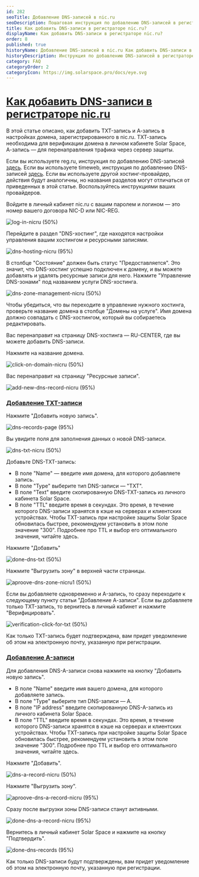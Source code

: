 ```yaml
---
id: 282
seoTitle: Добавление DNS-записей в nic.ru
seoDescription: Пошаговая инструкция по добавлению DNS-записей в регистраторе nic.ru для работы сервисов защиты
title: Как добавить DNS-записи в регистраторе nic.ru?
displayName: Как добавить DNS-записи в регистраторе nic.ru?
order: 8
published: true
historyName: Добавление DNS-записей в nic.ru Как добавить DNS-записи в регистраторе nic.ru?
historyDescription: Инструкция по добавлению DNS-записей в регистраторе nic.ru
category: FAQ
categoryOrder: 2
categoryIcon: https://img.solarspace.pro/docs/eye.svg
---
```


# [Как добавить DNS-записи в регистраторе nic.ru](how-to-add-dns-record-by-nicru)

В этой статье описано, как добавить TXT-запись и А-запись в настройках домена, зарегистрированного в nic.ru.
ТХТ-запись необходима для верификации домена в личном кабинете Solar Space, А-запись — для перенаправления трафика через сервер защиты.

Если вы используете reg.ru, инструкция по добавлению DNS-записей [здесь]([283]).
Если вы используете timeweb, инструкция по добавлению DNS-записей [здесь]([277]).
Если вы используете другой хостинг-провайдер, действия будут аналогичны, но названия разделов могут отличаться от приведенных в этой статье. Воспользуйтесь инструкциями ваших провайдеров.

Войдите в личный кабинет nic.ru с вашим паролем и логином — это номер вашего договора NIC-D или NIC-REG. 

![log-in-nicru (50%)](https://img.solarspace.pro/docs/log-in-nicru.jpg "вход в nic.ru")

Перейдите в раздел "DNS-хостинг", где находятся настройки управления вашим хостингом и ресурсными записями.

![dns-hosting-nicru (95%)](https://img.solarspace.pro/docs/dns-hosting-nicru.jpg "dns-хостинг")

В столбце "Состояние" должен быть статус "Предоставляется". Это значит, что DNS-хостинг успешно подключен к домену, и вы можете добавлять и удалять ресурсные записи для него.
Нажмите "Управление DNS-зонами" под названием услуги DNS-хостинга.

![dns-zone-management-nicru (50%)](https://img.solarspace.pro/docs/dns-zone-management-nicru.jpg "управление dns-зонами")

Чтобы убедиться, что вы переходите в управление нужного хостинга, проверьте название домена в столбце "Домены на услуге". Имя домена должно совпадать с DNS-хостингом, который вы собираетесь редактировать.

Вас перенаправит на страницу DNS-хостинга — RU-CENTER, где вы можете добавить DNS-записи.

Нажмите на название домена.

![click-on-domain-nicru (50%)](https://img.solarspace.pro/docs/click-on-domain-nicru.jpg "имя домена")

Вас перенаправит на страницу "Ресурсные записи".

![add-new-dns-record-nicru (95%)](https://img.solarspace.pro/docs/add-new-dns-record-nicru.jpg "добавление новой dns-записи")

### [Добавление TXT-записи](adding-txt-record)

Нажмите "Добавить новую запись".

![dns-records-page (95%)](https://img.solarspace.pro/docs/dns-records-page.jpg "ресурсные записи")

Вы увидите поля для заполнения данных о новой DNS-записи.

![dns-txt-nicru (50%)](https://img.solarspace.pro/docs/dns-txt-nicru.jpg "поля для заполнения dns-записи")

Добавьте DNS-TXT-запись:

- В поле "Name" — введите имя домена, для которого добавляете запись.
- В поле "Type" выберите тип DNS-записи — "TXT".
- В поле "Text" введите скопированную DNS-TXT-запись из личного кабинета Solar Space.
- В поле "TTL" введите время в секундах. Это время, в течение которого DNS-записи хранятся в кэше на серверах и клиентских устройствах. Чтобы TXT-запись при настройке защиты Solar Space обновилась быстрее, рекомендуем установить в этом поле значение "300".  Подробнее про TTL и выбор его оптимального значения, читайте здесь.

Нажмите "Добавить"

![done-dns-txt (50%)](https://img.solarspace.pro/docs/done-dns-txt.jpg "заполненная txt-запись")

Нажмите "Выгрузить зону" в верхней части страницы.

![aproove-dns-zone-nicru1 (50%)](https://img.solarspace.pro/docs/aproove-dns-zone-nicru1.jpg "выгрузка dns-зоны")

Если вы добавляете одновременно и A-запись, то сразу переходите к следующему пункту статьи "Добавление А-записи". Если вы добавляете только TXT-запись, то вернитесь в личный кабинет и нажмите "Верифицировать". 

![verification-click-for-txt (50%)](https://img.solarspace.pro/docs/verification-click-for-txt.jpg "верификация")

Как только TXT-запись будет подтверждена, вам придет уведомление об этом на электронную почту, указанную при регистрации.

### [Добавление A-записи](adding-a-record)

Для добавления DNS-A-записи снова нажмите на кнопку "Добавить новую запись". 
- В поле "Name" введите имя вашего домена, для которого добавляете запись.
- В поле "Type" выберите тип DNS-записи — A.
- В поле "IP address" введите скопированную DNS-A-запись из личного кабинета Solar Space.
- В поле "TTL" введите время в секундах. Это время, в течение которого DNS-записи хранятся в кэше на серверах и клиентских устройствах. Чтобы TXT-запись при настройке защиты Solar Space обновилась быстрее, рекомендуем установить в этом поле значение "300".  Подробнее про TTL и выбор его оптимального значения, читайте здесь.

Нажмите "Добавить".

![dns-a-record-nicru (50%)](https://img.solarspace.pro/docs/dns-a-record-nicru.jpg "добавление dns-a-записи")

Нажмите "Выгрузить зону".

![aproove-dns-a-record-nicru (95%)](https://img.solarspace.pro/docs/aproove-dns-a-record-nicru.jpg "выгрузка dns-зоны")

Сразу после выгрузки зоны DNS-записи станут активными.

![done-dns-a-record-nicru (95%)](https://img.solarspace.pro/docs/done-dns-a-record-nicru.jpg "dns-записи успешно загружены")

Вернитесь в личный кабинет Solar Space и нажмите на кнопку "Подтвердить".

![done-dns-records (95%)](https://img.solarspace.pro/docs/done-dns-records.jpg "подтверждение dns-записей")

Как только DNS-записи будут подтверждены, вам придет уведомление об этом на электронную почту, указанную при регистрации.
